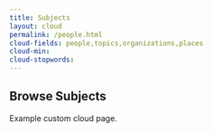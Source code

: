 ```yaml
---
title: Subjects
layout: cloud
permalink: /people.html
cloud-fields: people,topics,organizations,places
cloud-min: 
cloud-stopwords:
---
```


## Browse Subjects

Example custom cloud page.
